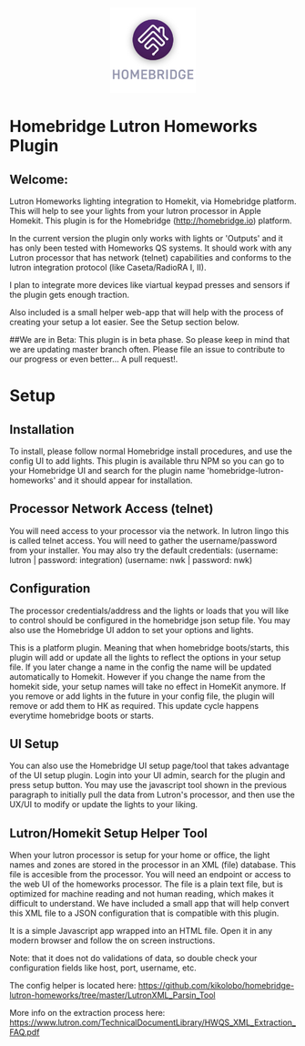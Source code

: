 <p align="center">

<img src="https://github.com/homebridge/branding/raw/master/logos/homebridge-wordmark-logo-vertical.png" width="150">

</p>

# Homebridge Lutron Homeworks Plugin

## Welcome:
Lutron Homeworks lighting integration to Homekit, via Homebridge platform. This will help to see your lights from your lutron processor in Apple Homekit. This plugin is for the Homebridge (http://homebridge.io) platform.

In the current version the plugin only works with lights or 'Outputs' and it has only been tested with Homeworks QS systems. It should work with any Lutron processor that has network (telnet) capabilities and conforms to the lutron integration protocol (like Caseta/RadioRA I, II).

I plan to integrate more devices like viartual keypad presses and sensors if the plugin gets enough traction.

Also included is a small helper web-app that will help with the process of creating your setup a lot easier. See the Setup section below.

##We are in Beta:
This plugin is in beta phase. So please keep in mind that we are updating master branch often. Please file an issue to contribute to our progress or even better... A pull request!.

# Setup
## Installation
To install, please follow normal Homebridge install procedures, and use the config UI to add lights. This plugin is available thru NPM so you can go to your Homebridge UI and search for the plugin name 'homebridge-lutron-homeworks' and it should appear for installation.

## Processor Network Access (telnet)
You will need access to your processor via the network. In lutron lingo this is called telnet access. You will need to gather the username/password  from your installer. You may also try the default credentials: (username: lutron | password: integration) (username: nwk | password: nwk)

## Configuration
The processor credentials/address and the lights or loads that you will like to control should be configured in the homebridge json setup file. You may also use the Homebridge UI addon to set your options and lights.

This is a platform plugin. Meaning that when homebridge boots/starts, this plugin will add or update all the lights to reflect the options in your setup file. If you later change a name in the config the name will be updated automatically to Homekit. However if you change the name from the homekit side, your setup names will take no effect in HomeKit anymore. If you remove or add lights in the future in your config file, the plugin will remove or add them to HK as required.  This update cycle happens everytime homebridge boots or starts.

## UI Setup
You can also use the Homebridge UI setup page/tool that takes advantage of the UI setup plugin. Login into your UI admin, search for the plugin and press setup button. You may use the javascript tool shown in the previous paragraph to initially pull the data from Lutron's processor, and then use the UX/UI to modify or update the lights to your liking.

## Lutron/Homekit Setup Helper Tool
When your lutron processor is setup for your home or office, the light names and zones are stored in the processor in an XML (file) database. This file is accesible from the processor. You will need an endpoint or access to the web UI of the homeworks processor. The file is a plain text file, but is optimized for machine reading and not human reading, which makes it difficult to understand. We have included a small app that will help convert this XML file to a JSON configuration that is compatible with this plugin.

It is a simple Javascript app wrapped into an HTML file. Open it in any modern browser and follow the on screen instructions. 

Note: that it does not do validations of data, so double check your configuration fields like host, port, username, etc.

The config helper is located here:
https://github.com/kikolobo/homebridge-lutron-homeworks/tree/master/LutronXML_Parsin_Tool

More info on the extraction process here:
https://www.lutron.com/TechnicalDocumentLibrary/HWQS_XML_Extraction_FAQ.pdf

